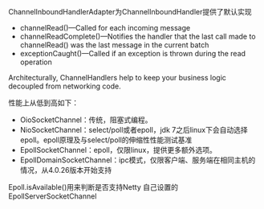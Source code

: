
ChannelInboundHandlerAdapter为ChannelInboundHandler提供了默认实现
* channelRead()—Called for each incoming message
* channelReadComplete()—Notifies the handler that the last call made to channelRead() was the last message in the current batch
* exceptionCaught()—Called if an exception is thrown during the read operation


Architecturally, ChannelHandlers help to keep your business logic decoupled from networking code.

性能上从低到高如下：
* OioSocketChannel：传统，阻塞式编程。
* NioSocketChannel：select/poll或者epoll，jdk 7之后linux下会自动选择epoll。epoll原理及与select/poll的伸缩性性能测试基准
* EpollSocketChannel：epoll，仅限linux，提供更多额外选项。
* EpollDomainSocketChannel：ipc模式，仅限客户端、服务端在相同主机的情况，从4.0.26版本开始支持

Epoll.isAvailable()用来判断是否支持Netty 自己设置的EpollServerSocketChannel